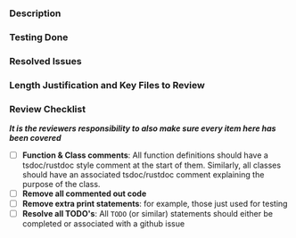 <!---
This file outlines a list of common things that should be addressed when opening a PR. It's built from previous issues we've seen in a lot of pull requests. If you notice something that's being noted in a lot of PRs, it should probably be added here to help save people time in the future.

Please fill out the following before requesting review on this PR!
-->

### Description

<!--
    Give a high-level description of the changes in this PR
-->

### Testing Done

<!--
    Outline any testing that was done for these changes. This could be unit tests, integration tests,etc.
-->

### Resolved Issues

<!--
    Link any issues that this PR resolved. Ex. `resolves #1, closes #2, fixes #5` (note that they MUST be specified like this so Github can automatically close them then this PR merges)
-->

### Length Justification and Key Files to Review

<!--
    If this pull request is longer then **500** lines (additions + deletions), please justify here why we *cannot* break this up into multiple pull requests and list the key files that contain the main content of your PR
-->

### Review Checklist

<!--
    (Please check every item to indicate your code complies with it (by changing `[ ]`->`[x]`). This will hopefully save both you and the reviewer(s) a lot of time!)
-->

**_It is the reviewers responsibility to also make sure every item here has been covered_**

- [ ] **Function & Class comments**: All function definitions should have a tsdoc/rustdoc style comment at the start of them. Similarly, all classes should have an associated tsdoc/rustdoc comment explaining the purpose of the class.
- [ ] **Remove all commented out code**
- [ ] **Remove extra print statements**: for example, those just used for testing
- [ ] **Resolve all TODO's**: All `TODO` (or similar) statements should either be completed or associated with a github issue

<!--
    Feel free to make additions of things that we should be checking to this file if you think there's something missing!!!!
    At the same time, consider that adding things to this list increases the burden on everyone opening a pull request.
    Perhaps there is a way we can automatically enforce whatever item you want to add?
-->
